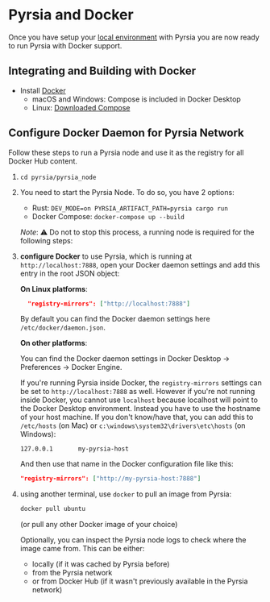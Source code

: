 # Pyrsia and Docker

Once you have setup your [local environment](../get_involved/local_dev_setup.md) with Pyrsia you are now ready to run Pyrsia with Docker support.

## Integrating and Building with Docker

- Install [Docker](https://www.docker.com/get-started)
  - macOS and Windows: Compose is included in Docker Desktop
  - Linux: [Downloaded Compose](https://github.com/docker/compose#linux)

## Configure Docker Daemon for Pyrsia Network

Follow these steps to run a Pyrsia node and use it as the registry for all Docker Hub content.

1. `cd pyrsia/pyrsia_node`
2. You need to start the Pyrsia Node. To do so, you have 2 options:
   - Rust: `DEV_MODE=on PYRSIA_ARTIFACT_PATH=pyrsia cargo run`
   - Docker Compose: `docker-compose up --build`

   *Note*: ⚠️ Do not to stop this process, a running node is required for the
   following steps:

3. **configure Docker** to use Pyrsia, which is running at `http://localhost:7888`,
    open your Docker daemon settings and add this entry in the root JSON object:

    **On Linux platforms**:

    ```json
      "registry-mirrors": ["http://localhost:7888"]
    ```

    By default you can find the Docker daemon settings here `/etc/docker/daemon.json`.

    **On other platforms**:

    You can find the Docker daemon settings in Docker Desktop -> Preferences -> Docker Engine.

    If you're running Pyrsia inside Docker, the `registry-mirrors` settings can be set to `http://localhost:7888` as well. However if you're not running inside Docker, you cannot use `localhost` because localhost will point to the Docker Desktop environment. Instead you have to use the hostname of your host machine. If you don't know/have that, you can add this to `/etc/hosts` (on Mac) or `c:\windows\system32\drivers\etc\hosts` (on Windows):

    ```text
    127.0.0.1       my-pyrsia-host
    ```

    And then use that name in the Docker configuration file like this:

    ```json
    "registry-mirrors": ["http://my-pyrsia-host:7888"]
    ```

4. using another terminal, use `docker` to pull an image from Pyrsia:

    ```sh
    docker pull ubuntu
    ```

   (or pull any other Docker image of your choice)

    Optionally, you can inspect the Pyrsia node logs to check where the image came from. This can be either:

    - locally (if it was cached by Pyrsia before)
    - from the Pyrsia network
    - or from Docker Hub (if it wasn't previously available in the Pyrsia network)
